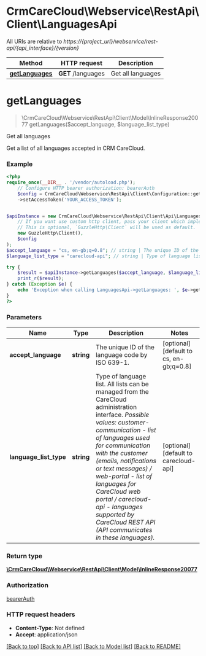 # CrmCareCloud\Webservice\RestApi\Client\LanguagesApi

All URIs are relative to *https://{project_url}/webservice/rest-api/{api_interface}/{version}*

Method | HTTP request | Description
------------- | ------------- | -------------
[**getLanguages**](LanguagesApi.md#getlanguages) | **GET** /languages | Get all languages

# **getLanguages**
> \CrmCareCloud\Webservice\RestApi\Client\Model\InlineResponse20077 getLanguages($accept_language, $language_list_type)

Get all languages

Get a list of all languages accepted in CRM CareCloud.

### Example
```php
<?php
require_once(__DIR__ . '/vendor/autoload.php');
    // Configure HTTP bearer authorization: bearerAuth
    $config = CrmCareCloud\Webservice\RestApi\Client\Configuration::getDefaultConfiguration()
    ->setAccessToken('YOUR_ACCESS_TOKEN');


$apiInstance = new CrmCareCloud\Webservice\RestApi\Client\Api\LanguagesApi(
    // If you want use custom http client, pass your client which implements `GuzzleHttp\ClientInterface`.
    // This is optional, `GuzzleHttp\Client` will be used as default.
    new GuzzleHttp\Client(),
    $config
);
$accept_language = "cs, en-gb;q=0.8"; // string | The unique ID of the language code by ISO 639-1.
$language_list_type = "carecloud-api"; // string | Type of language list. All lists can be managed from the CareCloud administration interface. *Possible values: customer-communication - list of languages used for communication with the customer (emails, notifications or text messages) / web-portal - list of languages for CareCloud web portal / carecloud-api - languages supported by CareCloud REST API (API communicates in these languages).*

try {
    $result = $apiInstance->getLanguages($accept_language, $language_list_type);
    print_r($result);
} catch (Exception $e) {
    echo 'Exception when calling LanguagesApi->getLanguages: ', $e->getMessage(), PHP_EOL;
}
?>
```

### Parameters

Name | Type | Description  | Notes
------------- | ------------- | ------------- | -------------
 **accept_language** | **string**| The unique ID of the language code by ISO 639-1. | [optional] [default to cs, en-gb;q&#x3D;0.8]
 **language_list_type** | **string**| Type of language list. All lists can be managed from the CareCloud administration interface. *Possible values: customer-communication - list of languages used for communication with the customer (emails, notifications or text messages) / web-portal - list of languages for CareCloud web portal / carecloud-api - languages supported by CareCloud REST API (API communicates in these languages).* | [optional] [default to carecloud-api]

### Return type

[**\CrmCareCloud\Webservice\RestApi\Client\Model\InlineResponse20077**](../Model/InlineResponse20077.md)

### Authorization

[bearerAuth](../../README.md#bearerAuth)

### HTTP request headers

 - **Content-Type**: Not defined
 - **Accept**: application/json

[[Back to top]](#) [[Back to API list]](../../README.md#documentation-for-api-endpoints) [[Back to Model list]](../../README.md#documentation-for-models) [[Back to README]](../../README.md)

